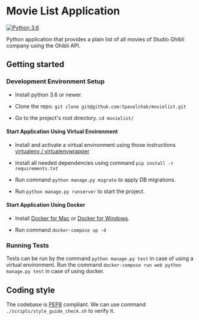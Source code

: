 # Movie List Application
[![Python 3.6](https://img.shields.io/badge/python-3.6-blue.svg)](https://www.python.org/downloads/release/python-360/)

Python application that provides a plain list of all movies of Studio Ghibli company using the Ghibli API.

## Getting started

### Development Environment Setup

* Install python 3.6 or newer.

* Clone the repo. `git clone git@github.com:tpavelchak/movielist.git`

* Go to the project's root directory. `cd movielist/`

#### Start Application Using Virtual Environment

* Install and activate a virtual environment using those instructions [virtualenv / virtualenvwrapper](https://alysivji.github.io/setting-up-pyenv-virtualenvwrapper.html)

* Install all needed dependencies using command `pip install -r requirements.txt`

* Run command `python manage.py migrate` to apply DB migrations.

* Run `python manage.py runserver` to start the project.

#### Start Application Using Docker

* Install [Docker for Mac](https://docs.docker.com/docker-for-mac/) or [Docker for Windows](https://docs.docker.com/docker-for-windows/).

* Run command `docker-compose up -d`

### Running Tests

Tests can be run by the command `python manage.py test` in case of using a virtual environment. Run the command `docker-compose run web python manage.py test` in case of using docker.

## Coding style

The codebase is [PEP8](https://www.python.org/dev/peps/pep-0008/) compliant.
We can use command `./scripts/style_guide_check.sh` to verify it.
